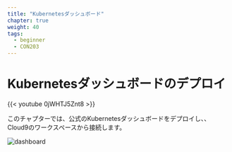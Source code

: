 ```yaml
---
title: "Kubernetesダッシュボード"
chapter: true
weight: 40
tags:
  - beginner
  - CON203
---
```


<!--
# Deploy the Kubernetes Dashboard
-->
# Kubernetesダッシュボードのデプロイ

{{< youtube 0jWHTJ5Znt8 >}}

<!--
In this Chapter, we will deploy the official Kubernetes dashboard, and connect
through our Cloud9 Workspace.
-->
このチャプターでは、公式のKubernetesダッシュボードをデプロイし、、Cloud9のワークスペースから接続します。

![dashboard](/images/dashboard.png)
